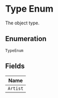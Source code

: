 
# Type Enum

The object type.

## Enumeration

`TypeEnum`

## Fields

| Name |
|  --- |
| `Artist` |

